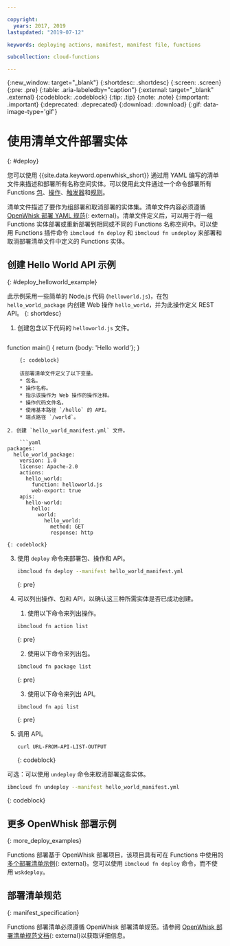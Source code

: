 ```yaml
---

copyright:
  years: 2017, 2019
lastupdated: "2019-07-12"

keywords: deploying actions, manifest, manifest file, functions

subcollection: cloud-functions

---
```


{:new_window: target="_blank"}
{:shortdesc: .shortdesc}
{:screen: .screen}
{:pre: .pre}
{:table: .aria-labeledby="caption"}
{:external: target="_blank" .external}
{:codeblock: .codeblock}
{:tip: .tip}
{:note: .note}
{:important: .important}
{:deprecated: .deprecated}
{:download: .download}
{:gif: data-image-type='gif'}


# 使用清单文件部署实体
{: #deploy}

您可以使用 {{site.data.keyword.openwhisk_short}} 通过用 YAML 编写的清单文件来描述和部署所有名称空间实体。可以使用此文件通过一个命令部署所有 Functions [包](/docs/openwhisk?topic=cloud-functions-pkg_ov)、[操作](/docs/openwhisk?topic=cloud-functions-actions)、[触发器](/docs/openwhisk?topic=cloud-functions-triggers)和[规则](/docs/openwhisk?topic=cloud-functions-rules)。

清单文件描述了要作为组部署和取消部署的实体集。清单文件内容必须遵循 [OpenWhisk 部署 YAML 规范](https://github.com/apache/incubator-openwhisk-wskdeploy/tree/master/specification#package-specification){: external}。清单文件定义后，可以用于将一组 Functions 实体部署或重新部署到相同或不同的 Functions 名称空间中。可以使用 Functions 插件命令 `ibmcloud fn deploy` 和 `ibmcloud fn undeploy` 来部署和取消部署清单文件中定义的 Functions 实体。

## 创建 Hello World API 示例
{: #deploy_helloworld_example}

此示例采用一些简单的 Node.js 代码 (`helloworld.js`)，在包 `hello_world_package` 内创建 Web 操作 `hello_world`，并为此操作定义 REST API。
{: shortdesc}

1. 创建包含以下代码的 `helloworld.js` 文件。

    ```javascript
function main() {
    return {body: 'Hello world'};
}
```
    {: codeblock}

    该部署清单文件定义了以下变量。
    * 包名。
    * 操作名称。
    * 指示该操作为 Web 操作的操作注释。
    * 操作代码文件名。
    * 使用基本路径 `/hello` 的 API。
    * 端点路径 `/world`。

2. 创建 `hello_world_manifest.yml` 文件。

    ```yaml
packages:
  hello_world_package:
    version: 1.0
    license: Apache-2.0
    actions:
      hello_world:
        function: helloworld.js
        web-export: true
    apis:
      hello-world:
        hello:
          world:
            hello_world:
              method: GET
              response: http
```
    {: codeblock}

3. 使用 `deploy` 命令来部署包、操作和 API。

    ```sh
    ibmcloud fn deploy --manifest hello_world_manifest.yml
    ```
    {: pre}

4. 可以列出操作、包和 API，以确认这三种所需实体是否已成功创建。

    1. 使用以下命令来列出操作。

      ```sh
      ibmcloud fn action list
      ```
      {: pre}

    2. 使用以下命令来列出包。

      ```sh
      ibmcloud fn package list
      ```
      {: pre}

    3. 使用以下命令来列出 API。

      ```sh
      ibmcloud fn api list
      ```
      {: pre}

5. 调用 API。

    ```sh
    curl URL-FROM-API-LIST-OUTPUT
    ```
    {: codeblock}

可选：可以使用 `undeploy` 命令来取消部署这些实体。

```sh
ibmcloud fn undeploy --manifest hello_world_manifest.yml
```
{: codeblock}

## 更多 OpenWhisk 部署示例
{: more_deploy_examples}

Functions 部署基于 OpenWhisk 部署项目，该项目具有可在 Functions 中使用的[多个部署清单示例](https://github.com/apache/incubator-openwhisk-wskdeploy/blob/master/docs/programming_guide.md#guided-examples){: external}。您可以使用 `ibmcloud fn deploy` 命令，而不使用 `wskdeploy`。

## 部署清单规范
{: manifest_specification}

Functions 部署清单必须遵循 OpenWhisk 部署清单规范。请参阅 [OpenWhisk 部署清单规范文档](https://github.com/apache/incubator-openwhisk-wskdeploy/tree/master/specification#openwhisk-packaging-specification){: external}以获取详细信息。





